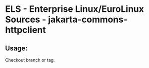# ELS - Enterprise Linux/EuroLinux Sources - jakarta-commons-httpclient 
## Usage:
  Checkout branch or tag.
